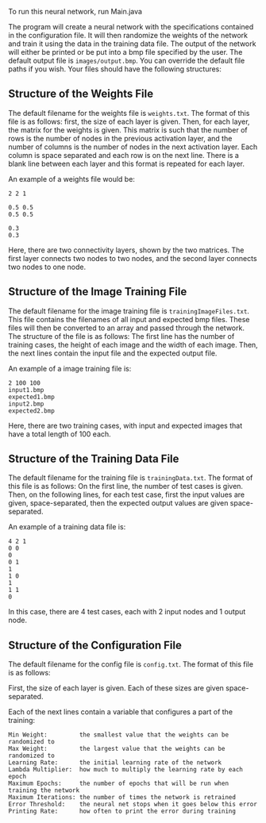 To run this neural network, run Main.java

The program will create a neural network with the specifications contained in the configuration file. It will then 
randomize the weights of the network and train it using the data in the training data file. The output of the network 
will either be printed or be put into a bmp file specified by the user. The default output file is `images/output.bmp`. 
You can override the default file paths if you wish. Your files should have the following structures:

## Structure of the Weights File

The default filename for the weights file is `weights.txt`. The format of this file is as follows: first, the size of each layer is given. Then, for each 
layer, the matrix for the weights is given. This matrix is such that the number of rows is the 
number of nodes in the previous activation layer, and the number of columns is the number of nodes 
in the next activation layer. Each column is space separated and each row is on the next line. There 
is a blank line between each layer and this format is repeated for each layer.

An example of a weights file would be:
     
    2 2 1
    
    0.5 0.5
    0.5 0.5
    
    0.3
    0.3
   
Here, there are two connectivity layers, shown by the two matrices. The first layer connects
two nodes to two nodes, and the second layer connects two nodes to one node.

## Structure of the Image Training File

The default filename for the image training file is `trainingImageFiles.txt`. This file contains the filenames of all input and expected bmp files. These files will then be 
converted to an array and passed through the network. The structure of the file is as follows: The first line has the 
number of training cases, the height of each image and the width of each image. Then, the next lines contain the input 
file and the expected output file.

An example of a image training file is:

    2 100 100
    input1.bmp
    expected1.bmp
    input2.bmp
    expected2.bmp
    
Here, there are two training cases, with input and expected images that have a total length of 100 each.

## Structure of the Training Data File

The default filename for the training file is `trainingData.txt`. The format of this file is as follows: On the first line, the number of test cases is given. Then, on the 
following lines, for each test case, first the input values are given, space-separated, then the expected output values 
are given space-separated.

An example of a training data file is:

    4 2 1
    0 0
    0
    0 1
    1
    1 0
    1
    1 1
    0
    
In this case, there are 4 test cases, each with 2 input nodes and 1 output node.

## Structure of the Configuration File

The default filename for the config file is `config.txt`. The format of this file is as follows:
                                        
First, the size of each layer is given. Each of these sizes are given space-separated.

Each of the next lines contain a variable that configures a part of the training:

    Min Weight:         the smallest value that the weights can be randomized to
    Max Weight:         the largest value that the weights can be randomized to
    Learning Rate:      the initial learning rate of the network
    Lambda Multiplier:  how much to multiply the learning rate by each epoch
    Maximum Epochs:     the number of epochs that will be run when training the network
    Maximum Iterations: the number of times the network is retrained
    Error Threshold:    the neural net stops when it goes below this error
    Printing Rate:      how often to print the error during training